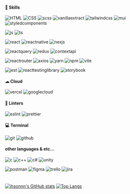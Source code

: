 <!---
jhsonnn/jhsonnn is a ✨ special ✨ repository because its `README.md` (this file) appears on your GitHub profile.
You can click the Preview link to take a look at your changes.
--->
<h4>🚀 Skills</h4>
<p>
  <img src="https://img.shields.io/badge/HTML-239120?style=plastic&logo=html5&logoColor=white" alt="HTML">
<!--   <img src="https://img.shields.io/badge/HTML5-E34F26?style=plastic&logo=html5&logoColor=white" alt="HTML5"> -->
  <img src="https://img.shields.io/badge/CSS-239120?style=plastic&logo=css3&logoColor=white" alt="CSS">
<!--   <img src="https://img.shields.io/badge/CSS3-1572B6?style=plastic&logo=css3&logoColor=white" alt="CSS3"> -->
  <img src="https://img.shields.io/badge/SCSS-CC6699?style=plastic&logo=sass&logoColor=white" alt="scss">
  <img src="https://img.shields.io/badge/Vanilla--Extract-FFB6C1?style=plastic&logo=Vanilla-Extract&logoColor=white" alt="vanillaextract">
  <img src="https://img.shields.io/badge/Tailwind_CSS-38B2AC?style=plastic&logo=tailwind-css&logoColor=white" alt="tailwindcss">
  <img src="https://img.shields.io/badge/Material--UI-0081CB?style=plastic&logo=material-ui&logoColor=white" alt="mui">
  <img src="https://img.shields.io/badge/styled--components-DB7093?style=plastic&logo=styled-components&logoColor=white" alt="styledcomponents">
</p>
<p>
  <img src="https://img.shields.io/badge/JavaScript-F7DF1E?style=plastic&logo=JavaScript&logoColor=white" alt="js">
  <img src="https://img.shields.io/badge/TypeScript-007ACC?style=plastic&logo=typescript&logoColor=white" alt="ts">
</p>
<p>
  <img src="https://img.shields.io/badge/React-20232A?style=plastic&logo=react&logoColor=61DAFB" alt="react">
  <img src="https://img.shields.io/badge/React_Native-20232A?style=plastic&logo=react&logoColor=61DAFB" alt="reactnative">
  <img src="https://img.shields.io/badge/Next.js-000?logo=nextdotjs&logoColor=fff&style=plastic" alt="nexjs">
</p>
<p>
  <img src="https://img.shields.io/badge/React--Query-F73F51?style=plastic&logo=reactquery&logoColor=white" alt="reactquery">
  <img src="https://img.shields.io/badge/Redux-7248B6?style=plastic&logo=redux&logoColor=white" alt="redux">
  <img src="https://img.shields.io/badge/Context%20API-61DAFB?style=plastic&logo=react&logoColor=white" alt="contextapi">
</p>
<p>
  <img src="https://img.shields.io/badge/React_Router-CA4245?style=plastic&logo=react-router&logoColor=white" alt="reactrouter">
  <img src="https://img.shields.io/badge/Axios-9D4CCC?style=plastic&logo=axios&logoColor=white" alt="axios">
  <img src="https://img.shields.io/badge/Yarn-3998C2?style=plastic&logo=yarn&logoColor=white" alt="yarn">
  <img src="https://img.shields.io/badge/npm-CB3837?style=plastic&logo=npm&logoColor=white" alt="npm">
  <img src="https://img.shields.io/badge/Vite-8C71F0?style=plastic&logo=vite&logoColor=white" alt="vite">
</p>
<p>
  <img src="https://img.shields.io/badge/Jest-C21325?style=plastic&logo=jest&logoColor=white" alt="jest">
  <img src="https://img.shields.io/badge/React%20Testing%20Library-E33332?style=plastic&logo=testing-library&logoColor=white" alt="reacttestinglibrary">
  <img src="https://img.shields.io/badge/Storybook-FF4785?style=plastic&logo=storybook&logoColor=white" alt="storybook">
</p>

<h4>☁ Cloud</h4>
<p>
  <img src="https://img.shields.io/badge/Vercel-000000?style=plastic&logo=vercel&logoColor=white" alt="vercel">
   <img src="https://img.shields.io/badge/Google_Cloud-4285F4?style=plastic&logo=google-cloud&logoColor=white" alt="googlecloud">
</p>
<h4>🧐 Linters</h4>
<p>
  <img src="https://img.shields.io/badge/eslint-3A33D1?style=plastic&logo=eslint&logoColor=white" alt="eslint">
  <img src="https://img.shields.io/badge/prettier-1A2C34?style=plastic&logo=prettier&logoColor=F7BA3E" alt="prettier">
</p>
<h4>💻 Terminal</h4>
<p>
  <img src="https://img.shields.io/badge/GIT-E44C30?style=plastic&logo=git&logoColor=white" alt="git">
  <img src="https://img.shields.io/badge/Git--Hub-000000?style=plastic&logo=github&logoColor=white" alt="github">
</p>
<h4>other languages & etc...</h4>
<p>
  <img src="https://img.shields.io/badge/C-00599C?style=plastic&logo=c&logoColor=white" alt="c">
  <img src="https://img.shields.io/badge/C%2B%2B-00599C?style=plastic&logo=c%2B%2B&logoColor=white" alt="c++">
  <img src="https://img.shields.io/badge/C%23-239120?style=plastic&logo=c-sharp&logoColor=white" alt="c#">
  <img src="https://img.shields.io/badge/Unity-100000?style=plastic&logo=unity&logoColor=white" alt="unity">
</p>
<p>
  <img src="https://img.shields.io/badge/Postman-FF6C37?style=plastic&logo=postman&logoColor=white" alt="postman">
  <img src="https://img.shields.io/badge/Figma-EA4C1D?style=plastic&logo=figma&logoColor=white" alt="figma">
  <img src="https://img.shields.io/badge/Trello-%23026AA7.svg?style=plastic&logo=Trello&logoColor=white" alt="trello">
  <img src="https://img.shields.io/badge/Jira-0052CC?style=plastic&logo=Jira&logoColor=white" alt="jira">
</p>

<h1></h1>

[![jhsonnn's GitHub stats](https://github-readme-stats.vercel.app/api?username=jhsonnn&show_icons=true&theme=radical)](https://github.com/anuraghazra/github-readme-stats)
[![Top Langs](https://github-readme-stats.vercel.app/api/top-langs/?username=jhsonnn&layout=compact&theme=blue-green)](https://github.com/anuraghazra/github-readme-stats)











